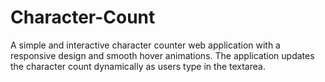 # Character-Count
A simple and interactive character counter web application with a responsive design and smooth hover animations. The application updates the character count dynamically as users type in the textarea.
